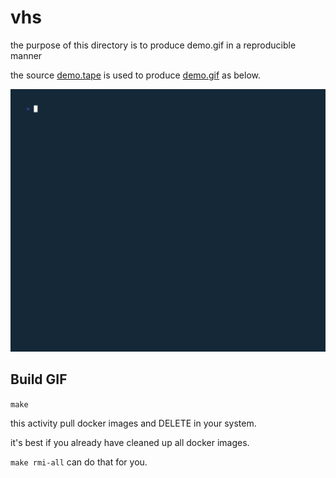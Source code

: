 # vhs

the purpose of this directory is to produce demo.gif in a reproducible manner

the source [demo.tape](./demo.tape) is used to produce [demo.gif](./demo.gif) as
below.

![demo.gif](./demo.gif)

## Build GIF

`make`

this activity pull docker images and DELETE in your system.

it's best if you already have cleaned up all docker images.

`make rmi-all` can do that for you.
